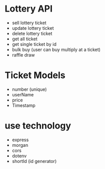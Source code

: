 # Lottery API

- sell lottery ticket
- update lottery ticket
- delete lottery ticket
- get all ticket
- get single ticket by id
- bulk buy (user can buy multiply at a ticket)
- raffle draw

# Ticket Models
- number (unique)
- userName
- price
- Timestamp

# use technology
- express
- morgan
- cors
- dotenv
- shortId (id generator)